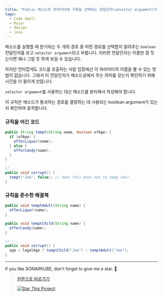 ```yaml
---
title: "Public 메소드의 파라미터에 구현을 선택하는 전달인자(selector argument)가 들어가면 안됩니다."
tags:
  - Code Smell
  - Major
  - design
  - java
---
```


메소드를 실행할 때 분기되는 두 개의 경로 중 어떤 경로를 선택할지 알려주는 `boolean` 전달인자를 보고 `selector argument`라고 부릅니다.
이러한 전달인자는 이름만 잘 짓는다면 꽤나 그럴 듯 하게 보일 수 있습니다.

하지만 안타깝게도 코드를 호출하는 사람 입장에선 이 파라미터의 이름을 볼 수 있는 방법이 없습니다.
그래서 이 전달인자가 메소드상에서 무슨 의미를 갖는지 확인하기 위해 시간을 더 들이게 만듭니다.

`selector argument`를 사용하는 대신 메소드를 분리해서 작성해야 합니다.

이 규칙은 메소드가 통과하는 경로를 결정하는 데 사용되는 boolean argument가 있는지 확인하여 동작합니다.

### 규칙을 어긴 코드

```java
public String tempt(String name, boolean ofAge) {
  if (ofAge) {
    offerLiquor(name);
  } else {
    offerCandy(name);
  }
}

// ...
public void corrupt() {
  tempt("Joe", false); // does this mean not to temp Joe?
}
```

### 규칙을 준수한 해결책

```java
public void temptAdult(String name) {
  offerLiquor(name);
}

public void temptChild(String name) {
  offerCandy(name);
}

// ...
public void corrupt() {
  age < legalAge ? temptChild("Joe") : temptAdult("Joe");
}
```

---

If you like SONARKUBE, don't forget to give me a star. :star2:

> [원문으로 바로가기](https://rules.sonarsource.com/java/tag/design/RSPEC-2301)

> [![Star This Project](https://img.shields.io/github/stars/kantabile/sonarkube.svg?label=Stars&style=social)](https://github.com/kantabile/sonarkube)
